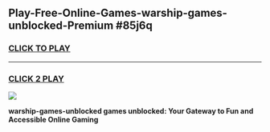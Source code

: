 
## Play-Free-Online-Games-warship-games-unblocked-Premium #85j6q
<h3>
<a href="https://premium.freeplayer.one?title=warship-games-unblocked&ref=8M">CLICK TO PLAY</a></h3>
<hr>

<h3>
<a href="https://premium.freeplayer.one?title=warship-games-unblocked&ref=8M">CLICK 2 PLAY</a>
  
</h3>

<a href="https://premium.freeplayer.one?title=warship-games-unblocked&ref=8M"><img src="https://clearcache.store/games.png"></a>


**warship-games-unblocked games unblocked: Your Gateway to Fun and Accessible Online Gaming**
